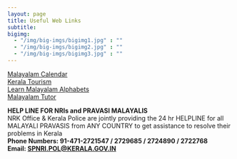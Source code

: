 ```yaml
---
layout: page
title: Useful Web Links
subtitle: 
bigimg:
  - "/img/big-imgs/bigimg1.jpg" : ""
  - "/img/big-imgs/bigimg2.jpg" : ""
  - "/img/big-imgs/bigimg3.jpg" : ""
---
```

[Malayalam Calendar](http://malayalam.deepikaglobal.com/calendar/calendar_view.aspx)  
[Kerala Tourism](http://www.keralatourism.org)  
[Learn Malayalam Alphabets](http://www.omniglot.com/writing/malayalam.htm)  
[Malayalam Tutor](http://malayalamtutor.org/)  

**HELP LINE FOR NRIs and PRAVASI MALAYALIS**  
  NRK Office & Kerala Police are jointly providing the 24 hr HELPLINE
for all MALAYALI PRAVASIS from ANY COUNTRY to get assistance to resolve
their problems in Kerala  
**Phone Numbers: 91-471-2721547 / 2729685 / 2724890 / 2722768**  
**Email: SPNRI.POL@KERALA.GOV.IN**

